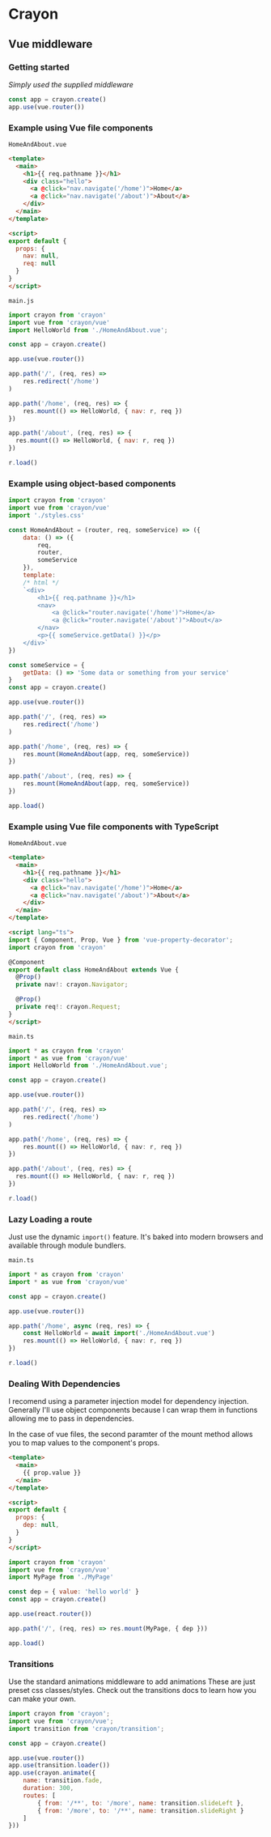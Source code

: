 # Crayon
## Vue middleware

### Getting started

_Simply used the supplied middleware_

```javascript
const app = crayon.create()
app.use(vue.router())
```

### Example using Vue file components

`HomeAndAbout.vue`

```html
<template>
  <main>
    <h1>{{ req.pathname }}</h1>
    <div class="hello">
      <a @click="nav.navigate('/home')">Home</a>
      <a @click="nav.navigate('/about')">About</a>
    </div>
  </main>
</template>

<script>
export default {
  props: {
    nav: null,
    req: null
  }
}
</script>
```
`main.js`

```javascript
import crayon from 'crayon'
import vue from 'crayon/vue'
import HelloWorld from './HomeAndAbout.vue';

const app = crayon.create()

app.use(vue.router())

app.path('/', (req, res) => 
    res.redirect('/home')
)

app.path('/home', (req, res) => {
    res.mount(() => HelloWorld, { nav: r, req })
})

app.path('/about', (req, res) => {
  res.mount(() => HelloWorld, { nav: r, req })
})

r.load()
```

### Example using object-based components

```javascript
import crayon from 'crayon'
import vue from 'crayon/vue'
import './styles.css'

const HomeAndAbout = (router, req, someService) => ({
    data: () => ({
        req,
        router,
        someService
    }),
    template:  
    /* html */
    `<div>
        <h1>{{ req.pathname }}</h1>
        <nav>
            <a @click="router.navigate('/home')">Home</a>
            <a @click="router.navigate('/about')">About</a>
        </nav>
        <p>{{ someService.getData() }}</p>
    </div>`
})

const someService = {
    getData: () => 'Some data or something from your service'
}
const app = crayon.create()

app.use(vue.router())

app.path('/', (req, res) => 
    res.redirect('/home')
)

app.path('/home', (req, res) => {
    res.mount(HomeAndAbout(app, req, someService))
})

app.path('/about', (req, res) => { 
    res.mount(HomeAndAbout(app, req, someService))
})

app.load()
```



### Example using Vue file components with TypeScript

`HomeAndAbout.vue`

```html
<template>
  <main>
    <h1>{{ req.pathname }}</h1>
    <div class="hello">
      <a @click="nav.navigate('/home')">Home</a>
      <a @click="nav.navigate('/about')">About</a>
    </div>
  </main>
</template>

<script lang="ts">
import { Component, Prop, Vue } from 'vue-property-decorator';
import crayon from 'crayon'

@Component
export default class HomeAndAbout extends Vue {
  @Prop() 
  private nav!: crayon.Navigator;

  @Prop() 
  private req!: crayon.Request;
}
</script>
```
`main.ts`

```typescript
import * as crayon from 'crayon'
import * as vue from 'crayon/vue'
import HelloWorld from './HomeAndAbout.vue';

const app = crayon.create()

app.use(vue.router())

app.path('/', (req, res) => 
    res.redirect('/home')
)

app.path('/home', (req, res) => {
    res.mount(() => HelloWorld, { nav: r, req })
})

app.path('/about', (req, res) => {
  res.mount(() => HelloWorld, { nav: r, req })
})

r.load()
```

### Lazy Loading a route

Just use the dynamic `import()` feature.
It's baked into modern browsers and available through module bundlers.

`main.ts`

```typescript
import * as crayon from 'crayon'
import * as vue from 'crayon/vue'

const app = crayon.create()

app.use(vue.router())

app.path('/home', async (req, res) => {
    const HelloWorld = await import('./HomeAndAbout.vue')
    res.mount(() => HelloWorld, { nav: r, req })
})

r.load()
```

### Dealing With Dependencies

I recomend using a parameter injection model for dependency injection.
Generally I'll use object components because I can wrap them in functions allowing me
to pass in dependencies.

In the case of vue files, the second paramter of the mount method allows you to map values
to the component's props.

```html
<template>
  <main>
    {{ prop.value }}
  </main>
</template>

<script>
export default {
  props: {
    dep: null,
  }
}
</script>

```

```javascript
import crayon from 'crayon'
import vue from 'crayon/vue'
import MyPage from './MyPage'

const dep = { value: 'hello world' }
const app = crayon.create()

app.use(react.router())

app.path('/', (req, res) => res.mount(MyPage, { dep }))

app.load()
```

### Transitions

Use the standard animations middleware to add animations
These are just preset css classes/styles.
Check out the transitions docs to learn how you can make your own.

```javascript
import crayon from 'crayon';
import vue from 'crayon/vue';
import transition from 'crayon/transition';

const app = crayon.create()

app.use(vue.router())
app.use(transition.loader())
app.use(crayon.animate({
    name: transition.fade,
    duration: 300,
    routes: [
        { from: '/**', to: '/more', name: transition.slideLeft },
        { from: '/more', to: '/**', name: transition.slideRight }
    ]
}))
```